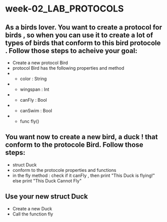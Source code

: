 # week-02_LAB_PROTOCOLS

## As a birds lover. You want to create a protocol for birds , so when you can use it to create a lot of types of birds that conform to this bird protocole .  Follow those steps to acheive your goal:

- Create a new protocol Bird
- protocol Bird has the following properties and method
- - color : String
- - wingspan : Int
- - canFly : Bool
- - canSwim : Bool
- - func fly()


## You want now to create a new bird, a duck ! that conform to the protocole Bird. Follow those steps:
- struct Duck
- conform to the protocole properties and functions
- in the fly method : check if it canFly , then print "This Duck is flying!" else print "This Duck Cannot Fly"



## Use your new struct Duck
- Create a new Duck
- Call the function fly
